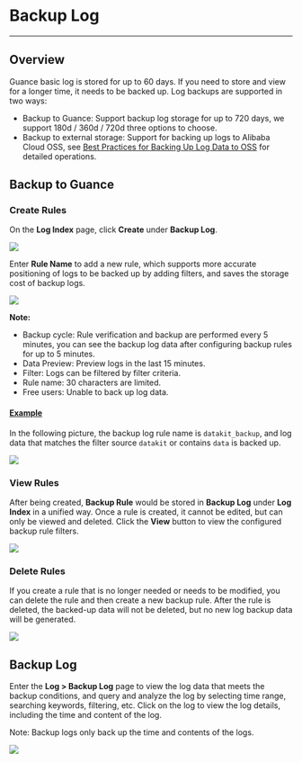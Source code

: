 # Backup Log
---

## Overview

Guance basic log is stored for up to 60 days. If you need to store and view for a longer time, it needs to be backed up. Log backups are supported in two ways: 
 
- Backup to Guance: Support backup log storage for up to 720 days, we support 180d / 360d / 720d three options to choose.     
- Backup to external storage: Support for backing up logs to Alibaba Cloud OSS, see [Best Practices for Backing Up Log Data to OSS](../best-practices/partner/log-backup-to-oss-by-func.md) for detailed operations.   


## Backup to Guance

### Create Rules

On the **Log Index** page, click **Create** under **Backup Log**. 
 
![](img/backup-log-en-1.png) 
 
Enter **Rule Name** to add a new rule, which supports more accurate positioning of logs to be backed up by adding filters, and saves the storage cost of backup logs. 
 
![](img/backup-log-en-2.png) 


**Note:**

- Backup cycle: Rule verification and backup are performed every 5 minutes, you can see the backup log data after configuring backup rules for up to 5 minutes.    
- Data Preview: Preview logs in the last 15 minutes.
- Filter: Logs can be filtered by filter criteria.    
- Rule name: 30 characters are limited.    
- Free users: Unable to back up log data.    


#### <u>Example</u>
 
In the following picture, the backup log rule name is `datakit_backup`, and log data that matches the filter source  `datakit` or contains `data` is backed up. 

![](img/backup-log-en-3.png)

### View Rules
 
After being created, **Backup Rule** would be stored in **Backup Log** under **Log Index** in a unified way. Once a rule is created, it cannot be edited, but can only be viewed and deleted. Click the **View** button to view the configured backup rule filters. 

![](img/backup-log-en-4.png)

### Delete Rules

If you create a rule that is no longer needed or needs to be modified, you can delete the rule and then create a new backup rule. After the rule is deleted, the backed-up data will not be deleted, but no new log backup data will be generated.

![](img/backup-log-en-5.png)

## Backup Log

Enter the **Log > Backup Log** page to view the log data that meets the backup conditions, and query and analyze the log by selecting time range, searching keywords, filtering, etc. Click on the log to view the log details, including the time and content of the log.     
 
Note: Backup logs only back up the time and contents of the logs.     

![](img/backup-log-en-6.png)

